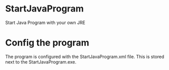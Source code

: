# StartJavaProgram
Start Java Program with your own JRE
# Config the program
The program is configured with the StartJavaProgram.xml file. This is stored next to the StartJavaProgram.exe.
